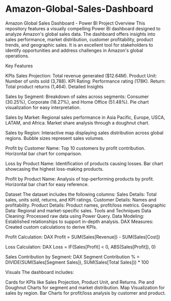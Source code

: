 # Amazon-Global-Sales-Dashboard
Amazon Global Sales Dashboard - Power BI Project
Overview
This repository features a visually compelling Power BI dashboard designed to analyze Amazon's global sales data. The dashboard offers insights into sales performance, market distribution, customer profitability, product trends, and geographic sales. It is an excellent tool for stakeholders to identify opportunities and address challenges in Amazon's global operations.

Key Features

KPIs
Sales Projection: Total revenue generated ($12.64M).
Product Unit: Number of units sold (3,788).
KPI Rating: Performance rating (178K).
Return: Total product returns (1,464).
Detailed Insights

Sales by Segment:
Breakdown of sales across segments: Consumer (30.25%), Corporate (18.27%), and Home Office (51.48%).
Pie chart visualization for easy interpretation.

Sales by Market:
Regional sales performance in Asia Pacific, Europe, USCA, LATAM, and Africa.
Market share analysis through a doughnut chart.

Sales by Region:
Interactive map displaying sales distribution across global regions.
Bubble sizes represent sales volumes.

Profit by Customer Name:
Top 10 customers by profit contribution.
Horizontal bar chart for comparison.

Loss by Product Name:
Identification of products causing losses.
Bar chart showcasing the highest loss-making products.

Profit by Product Name:
Analysis of top-performing products by profit.
Horizontal bar chart for easy reference.

Dataset
The dataset includes the following columns:
Sales Details: Total sales, units sold, returns, and KPI ratings.
Customer Details: Names and profitability.
Product Details: Product names, profit/loss metrics.
Geographic Data: Regional and market-specific sales.
Tools and Techniques
Data Cleaning: Processed raw data using Power Query.
Data Modeling: Established relationships to support in-depth analysis.
DAX Measures: Created custom calculations to derive KPIs.

Profit Calculation:
DAX
Profit = SUM(Sales[Revenue]) - SUM(Sales[Cost])

Loss Calculation:
DAX
Loss = IF(Sales[Profit] < 0, ABS(Sales[Profit]), 0)

Sales Contribution by Segment:
DAX
Segment Contribution % = DIVIDE(SUM(Sales[Segment Sales]), SUM(Sales[Total Sales])) * 100

Visuals
The dashboard includes:

Cards for KPIs like Sales Projection, Product Unit, and Returns.
Pie and Doughnut Charts for segment and market distribution.
Map Visualization for sales by region.
Bar Charts for profit/loss analysis by customer and product.
